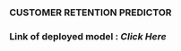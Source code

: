 ### CUSTOMER RETENTION PREDICTOR
<h3>Link of deployed model : <a src="https://huggingface.co/spaces/suyash160/Customer_Retention_Predicator"><i>Click Here</i></a></h3>
